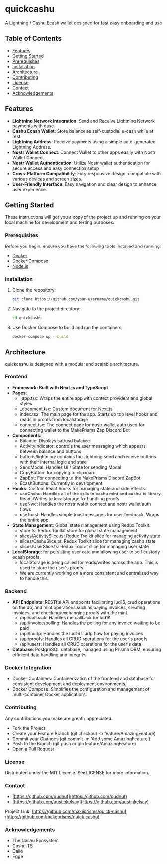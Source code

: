 # quickcashu

A Lightning / Cashu Ecash wallet designed for fast easy onboarding and use

## Table of Contents

- [Features](#features)
- [Getting Started](#getting-started)
- [Prerequisites](#prerequisites)
- [Installation](#installation)
- [Architecture](#architecture)
- [Contributing](#contributing)
- [License](#license)
- [Contact](#contact)
- [Acknowledgements](#acknowledgements)

## Features

- **Lightning Network Integration**: Send and Receive Lightning Network payments with ease.
- **Cashu Ecash Wallet**: Store balance as self-custodial e-cash while at rest.
- **Lightning Address**: Receive payments using a simple auto-generated Lightning Address.
- **Nostr Wallet Connect**: Connect Wallet to other apps easily with Nostr Wallet Connect.
- **Nostr Wallet Authentication**: Utilize Nostr wallet authentication for secure access and easy connection setup
- **Cross-Platform Compatibility**: Fully responsive design, compatible with various devices and screen sizes.
- **User-Friendly Interface**: Easy navigation and clear design to enhance user experience.


## Getting Started

These instructions will get you a copy of the project up and running on your local machine for development and testing purposes.

### Prerequisites

Before you begin, ensure you have the following tools installed and running:

- [Docker](https://www.docker.com/)
- [Docker Compose](https://docs.docker.com/compose/)
- [Node.js](https://nodejs.org/en/)

### Installation

1. Clone the repository:
   ```bash
   git clone https://github.com/your-username/quickcashu.git
   
2. Navigate to the project directory:

    ```bash
    cd quickcashu

3. Use Docker Compose to build and run the containers:

    ```bash
    docker-compose up --build

## Architecture

quickcashu is designed with a modular and scalable architecture.

### Frontend
- **Framework: Built with Next.js and TypeScript**.
- **Pages**:
    - _app.tsx: Wraps the entire app with context providers and global styles
    - _document.tsx: Custom document for Next.js
    - index.tsx: The main page for the app. Starts up top level hooks and reads in proofs from localstorage
    - connect.tsx: The connect page for nostr wallet auth used for connecting wallet to the MakePrisms Zap Discord Bot
- **Components**:
    - Balance: Displays sat/usd balance
    - ActivityIndicator: controls the user messaging which appears between balance and buttons
    - buttons/lightning: contains the Lightning send and receive buttons with their internal logic and state
    - SendModal: Handles UI / State for sending Modal
    - CopyButton: for copying to clipboard
    - ZapBot: For connecting to the MakePrisms Discord ZapBot
    - EcashButtons: Currently in development
- **Hooks**: Custom React hooks for managing state and side effects.
    - useCashu: Handles all of the calls to cashu mint and cashu-ts library. Reads/Writes to localstorage for handling proofs
    - useNwc: Handles the nostr wallet connect and nostr wallet auth flows
    - useToast: Handles simple toast messages for user feedback. Wraps the entire app.
- **State Management**: Global state management using Redux Toolkit.
    - store.ts: Redux Toolkit store for global state management
    - slices/ActivitySlice.ts: Redux Toolkit slice for managing activity state
    - slices/CashuSlice.ts: Redux Toolkit slice for managing cashu state
    - slices/UserSlice.ts: Redux Toolkit slice for managing user state
- **LocalStorage**: for persisting user data and allowing user to self custody ecash proofs.
    - localStorage is being called for reads/writes across the app. This is used to store the user's proofs.
    - We are currently working on a more consistent and centralized way to handle this.

### Backend
- **API Endpoints**: RESTful API endpoints facilitating lud16, crud operations on the db, and mint operations such as paying invoices, creating invoices, and checking/exchanging proofs with the mint.
    - /api/callback: Handles the callback for lud16
    - /api/invoice/polling: Handles the polling for any invoice waiting to be paid
    - /api/lnurlp: Handles the lud16 lnurlp flow for paying invoices
    - /api/proofs: Handles all CRUD operations for the user's proofs
    - /api/users: Handles all CRUD operations for the user's data
- **Database**: PostgreSQL database, managed using Prisma ORM, ensuring efficient data handling and integrity.

### Docker Integration
- Docker Containers: Containerization of the frontend and database for consistent development and deployment environments.
- Docker Compose: Simplifies the configuration and management of multi-container Docker applications.

### Contributing

Any contributions you make are greatly appreciated.
- Fork the Project
- Create your Feature Branch (git checkout -b feature/AmazingFeature)
- Commit your Changes (git commit -m 'Add some AmazingFeature')
- Push to the Branch (git push origin feature/AmazingFeature)
- Open a Pull Request

### License

Distributed under the MIT License. See LICENSE for more information.

### Contact

- [https://github.com/gudnuf](https://github.com/gudnuf)
- [https://github.com/austinkelsay](https://github.com/austinkelsay)

Project Link: [https://github.com/makeprisms/quick-cashu](https://github.com/makeprisms/quick-cashu)

### Acknowledgements
- The Cashu Ecosystem
- Cashu-TS
- Calle
- Egge
